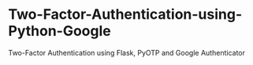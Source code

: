 # Two-Factor-Authentication-using-Python-Google
Two-Factor Authentication using Flask, PyOTP and Google Authenticator
